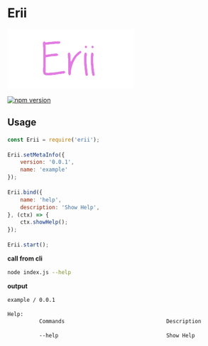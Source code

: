 # Erii

![](./logo.png)

[![npm version](https://badge.fury.io/js/erii.svg)](https://badge.fury.io/js/erii)

## Usage

```JavaScript
const Erii = require('erii');

Erii.setMetaInfo({
    version: '0.0.1',
    name: 'example'
});

Erii.bind({
    name: 'help',
    description: 'Show Help',
}, (ctx) => {
    ctx.showHelp();
});

Erii.start();
```

**call from cli**

```bash
node index.js --help
```

**output**
```
example / 0.0.1

Help:
          Commands                                Description

          --help                                  Show Help
```